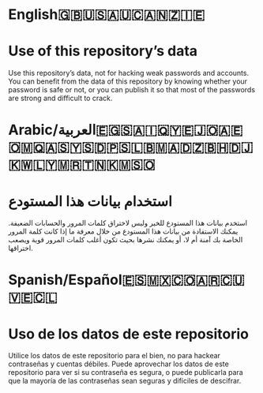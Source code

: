 # English🇬🇧🇺🇸🇦🇺🇨🇦🇳🇿🇮🇪

# Use of this repository’s data
Use this repository’s data, not for hacking weak passwords and accounts. You can benefit from the data of this repository by knowing whether your password is safe or not, or you can publish it so that most of the passwords are strong and difficult to crack. 

# Arabic/العربية🇪🇬🇸🇦🇮🇶🇾🇪🇯🇴🇦🇪🇴🇲🇶🇦🇸🇾🇸🇩🇵🇸🇱🇧🇲🇦🇩🇿🇧🇭🇩🇯🇰🇼🇱🇾🇲🇷🇹🇳🇰🇲🇸🇴

# استخدام بيانات هذا المستودع
استخدم بيانات هذا المستودع للخير وليس لاختراق كلمات المرور والحسابات الضعيفة. يمكنك الاستفادة من بيانات هذا المستودع من خلال معرفة ما إذا كانت كلمة المرور الخاصة بك آمنة أم لا، أو يمكنك نشرها بحيث تكون أغلب كلمات المرور قوية ويصعب اختراقها. 

# Spanish/Español🇪🇸🇲🇽🇨🇴🇦🇷🇨🇺🇻🇪🇨🇱

# Uso de los datos de este repositorio 
Utilice los datos de este repositorio para el bien, no para hackear contraseñas y cuentas débiles. Puede aprovechar los datos de este repositorio para ver si su contraseña es segura, o puede publicarla para que la mayoría de las contraseñas sean seguras y difíciles de descifrar. 
